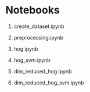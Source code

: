 # Notebooks


1. create_dataset.ipynb

2. preprocessing.ipynb

3. hog.ipynb

4. hog_svm.ipynb

5. dim_reduced_hog.ipynb

6. dim_reduced_hog_svm.ipynb

